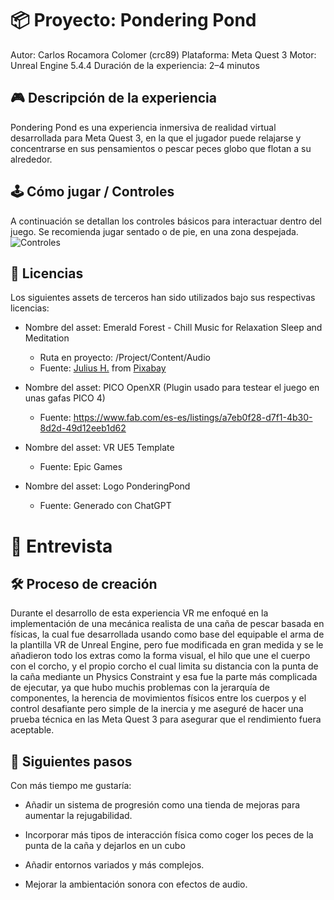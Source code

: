# 📦 Proyecto: Pondering Pond
Autor: Carlos Rocamora Colomer (crc89)
Plataforma: Meta Quest 3
Motor: Unreal Engine 5.4.4
Duración de la experiencia: 2–4 minutos

## 🎮 Descripción de la experiencia
Pondering Pond es una experiencia inmersiva de realidad virtual desarrollada para Meta Quest 3, en la que el jugador puede relajarse y concentrarse en sus pensamientos o pescar peces globo que flotan a su alrededor.

## 🕹️ Cómo jugar / Controles
A continuación se detallan los controles básicos para interactuar dentro del juego. Se recomienda jugar sentado o de pie, en una zona despejada.
![Controles](https://github.com/user-attachments/assets/26b72b5f-4199-4293-9565-33d2aa71ac53)


## 📜 Licencias
Los siguientes assets de terceros han sido utilizados bajo sus respectivas licencias:

- Nombre del asset: Emerald Forest - Chill Music for Relaxation Sleep and Meditation
  - Ruta en proyecto: /Project/Content/Audio
  - Fuente: [Julius H.]() from [Pixabay](https://pixabay.com//?utm_source=link-attribution&utm_medium=referral&utm_campaign=music&utm_content=5536)

- Nombre del asset: PICO OpenXR (Plugin usado para testear el juego en unas gafas PICO 4)
  - Fuente: https://www.fab.com/es-es/listings/a7eb0f28-d7f1-4b30-8d2d-49d12eeb1d62

- Nombre del asset: VR UE5 Template
  - Fuente: Epic Games

- Nombre del asset: Logo PonderingPond
  - Fuente: Generado con ChatGPT



# 🎤 Entrevista
## 🛠️ Proceso de creación
Durante el desarrollo de esta experiencia VR me enfoqué en la implementación de una mecánica realista de una caña de pescar basada en físicas, la cual fue desarrollada usando como base del equipable el arma de la plantilla VR de Unreal Engine, pero fue modificada en gran medida y se le añadieron todo los extras como la forma visual, el hilo que une el cuerpo con el corcho, y el propio corcho el cual limita su distancia con la punta de la caña mediante un Physics Constraint y esa fue la parte más complicada de ejecutar, ya que hubo muchis problemas con la jerarquía de componentes, la herencia de movimientos físicos entre los cuerpos y el control desafiante pero simple de la inercia y me aseguré de hacer una prueba técnica en las Meta Quest 3 para asegurar que el rendimiento fuera aceptable.

## 🔮 Siguientes pasos
Con más tiempo me gustaría:

- Añadir un sistema de progresión como una tienda de mejoras para aumentar la rejugabilidad.

- Incorporar más tipos de interacción física como coger los peces de la punta de la caña y dejarlos en un cubo
    
- Añadir entornos variados y más complejos.

- Mejorar la ambientación sonora con efectos de audio.
